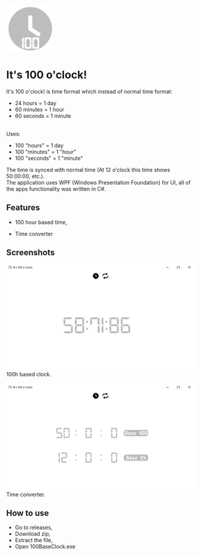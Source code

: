 
![Logo](It's%20100%20o'clock/It's%20100%20o'clock/Assets/Icons/its%20100%20oclock.png)


# It's 100 o'clock!

It's 100 o'clock! is time format which instead of normal time format:
- 24 hours = 1 day
- 60 minutes = 1 hour
- 60 seconds = 1 minute

\
Uses:
- 100 "hours" = 1 day
- 100 "minutes" = 1 "hour"
- 100 "seconds" = 1 "minute"

The time is synced with normal time (At 12 o'clock this time shows 50:00:00, etc.).\
The application uses WPF (Windows Presentation Foundation) for UI, all of the apps functionality was written in C#.








## Features

- 100 hour based time,

- Time converter


## Screenshots

![App Screenshot](It's%20100%20o'clock/It's%20100%20o'clock/Assets/Images/Screenshot%20(174).png)\
100h based clock.
\
\
![App Screenshot](It's%20100%20o'clock/It's%20100%20o'clock/Assets/Images/Screenshot%20(173).png)\
Time converter.


## How to use

- Go to releases,
- Download zip,
- Extract the file,
- Open 100BaseClock.exe
